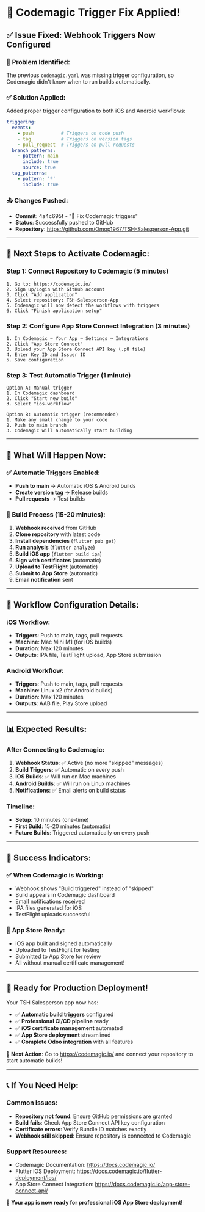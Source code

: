 # 🔧 Codemagic Trigger Fix Applied!

## ✅ **Issue Fixed: Webhook Triggers Now Configured**

### 🚨 **Problem Identified:**
The previous `codemagic.yaml` was missing trigger configuration, so Codemagic didn't know when to run builds automatically.

### ✅ **Solution Applied:**
Added proper trigger configuration to both iOS and Android workflows:

```yaml
triggering:
  events:
    - push          # Triggers on code push
    - tag           # Triggers on version tags
    - pull_request  # Triggers on pull requests
  branch_patterns:
    - pattern: main
      include: true
      source: true
  tag_patterns:
    - pattern: '*'
      include: true
```

### 📤 **Changes Pushed:**
- **Commit**: 4a4c695f - "🔧 Fix Codemagic triggers"
- **Status**: Successfully pushed to GitHub
- **Repository**: https://github.com/Qmop1967/TSH-Salesperson-App.git

---

## 🚀 **Next Steps to Activate Codemagic:**

### **Step 1: Connect Repository to Codemagic** (5 minutes)
```
1. Go to: https://codemagic.io/
2. Sign up/Login with GitHub account
3. Click "Add application"
4. Select repository: TSH-Salesperson-App
5. Codemagic will now detect the workflows with triggers
6. Click "Finish application setup"
```

### **Step 2: Configure App Store Connect Integration** (3 minutes)
```
1. In Codemagic → Your App → Settings → Integrations
2. Click "App Store Connect"
3. Upload your App Store Connect API key (.p8 file)
4. Enter Key ID and Issuer ID
5. Save configuration
```

### **Step 3: Test Automatic Trigger** (1 minute)
```
Option A: Manual trigger
1. In Codemagic dashboard
2. Click "Start new build"
3. Select "ios-workflow"

Option B: Automatic trigger (recommended)
1. Make any small change to your code
2. Push to main branch
3. Codemagic will automatically start building
```

---

## 🎯 **What Will Happen Now:**

### **✅ Automatic Triggers Enabled:**
- **Push to main** → Automatic iOS & Android builds
- **Create version tag** → Release builds
- **Pull requests** → Test builds

### **📱 Build Process (15-20 minutes):**
1. **Webhook received** from GitHub
2. **Clone repository** with latest code
3. **Install dependencies** (`flutter pub get`)
4. **Run analysis** (`flutter analyze`)
5. **Build iOS app** (`flutter build ipa`)
6. **Sign with certificates** (automatic)
7. **Upload to TestFlight** (automatic)
8. **Submit to App Store** (automatic)
9. **Email notification** sent

---

## 🔧 **Workflow Configuration Details:**

### **iOS Workflow:**
- **Triggers**: Push to main, tags, pull requests
- **Machine**: Mac Mini M1 (for iOS builds)
- **Duration**: Max 120 minutes
- **Outputs**: IPA file, TestFlight upload, App Store submission

### **Android Workflow:**
- **Triggers**: Push to main, tags, pull requests  
- **Machine**: Linux x2 (for Android builds)
- **Duration**: Max 120 minutes
- **Outputs**: AAB file, Play Store upload

---

## 📊 **Expected Results:**

### **After Connecting to Codemagic:**
1. **Webhook Status**: ✅ Active (no more "skipped" messages)
2. **Build Triggers**: ✅ Automatic on every push
3. **iOS Builds**: ✅ Will run on Mac machines
4. **Android Builds**: ✅ Will run on Linux machines
5. **Notifications**: ✅ Email alerts on build status

### **Timeline:**
- **Setup**: 10 minutes (one-time)
- **First Build**: 15-20 minutes (automatic)
- **Future Builds**: Triggered automatically on every push

---

## 🎉 **Success Indicators:**

### **✅ When Codemagic is Working:**
- Webhook shows "Build triggered" instead of "skipped"
- Build appears in Codemagic dashboard
- Email notifications received
- IPA files generated for iOS
- TestFlight uploads successful

### **📱 App Store Ready:**
- iOS app built and signed automatically
- Uploaded to TestFlight for testing
- Submitted to App Store for review
- All without manual certificate management!

---

## 🚀 **Ready for Production Deployment!**

Your TSH Salesperson app now has:
- ✅ **Automatic build triggers** configured
- ✅ **Professional CI/CD pipeline** ready
- ✅ **iOS certificate management** automated
- ✅ **App Store deployment** streamlined
- ✅ **Complete Odoo integration** with all features

**🎯 Next Action**: Go to https://codemagic.io/ and connect your repository to start automatic builds!

---

## 📞 **If You Need Help:**

### **Common Issues:**
- **Repository not found**: Ensure GitHub permissions are granted
- **Build fails**: Check App Store Connect API key configuration
- **Certificate errors**: Verify Bundle ID matches exactly
- **Webhook still skipped**: Ensure repository is connected to Codemagic

### **Support Resources:**
- Codemagic Documentation: https://docs.codemagic.io/
- Flutter iOS Deployment: https://docs.codemagic.io/flutter-deployment/ios/
- App Store Connect Integration: https://docs.codemagic.io/app-store-connect-api/

**🎉 Your app is now ready for professional iOS App Store deployment!**